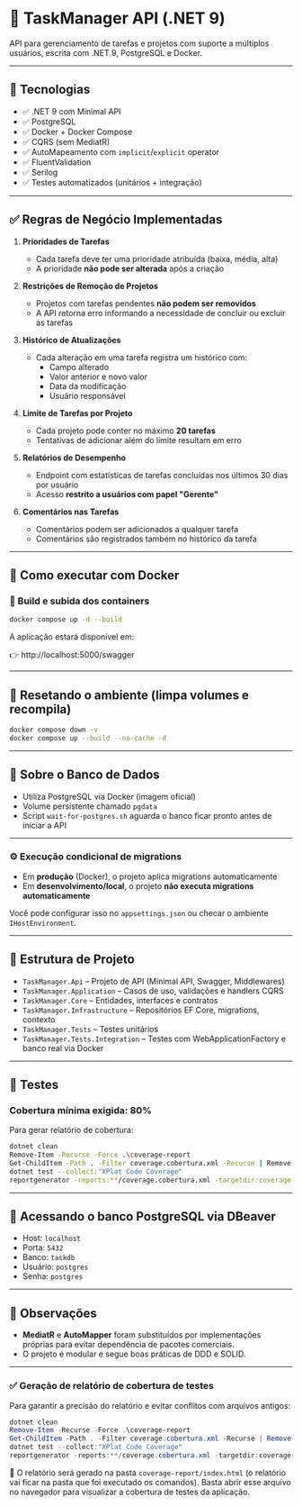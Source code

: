 # 📝 TaskManager API (.NET 9)

API para gerenciamento de tarefas e projetos com suporte a múltiplos usuários, escrita com .NET 9, PostgreSQL e Docker.

---

## 🚀 Tecnologias

- ✅ .NET 9 com Minimal API
- ✅ PostgreSQL
- ✅ Docker + Docker Compose
- ✅ CQRS (sem MediatR)
- ✅ AutoMapeamento com `implicit`/`explicit` operator
- ✅ FluentValidation
- ✅ Serilog
- ✅ Testes automatizados (unitários + integração)

---

## ✅ Regras de Negócio Implementadas

1. **Prioridades de Tarefas**
   - Cada tarefa deve ter uma prioridade atribuída (baixa, média, alta)
   - A prioridade **não pode ser alterada** após a criação

2. **Restrições de Remoção de Projetos**
   - Projetos com tarefas pendentes **não podem ser removidos**
   - A API retorna erro informando a necessidade de concluir ou excluir as tarefas

3. **Histórico de Atualizações**
   - Cada alteração em uma tarefa registra um histórico com:
     - Campo alterado
     - Valor anterior e novo valor
     - Data da modificação
     - Usuário responsável

4. **Limite de Tarefas por Projeto**
   - Cada projeto pode conter no máximo **20 tarefas**
   - Tentativas de adicionar além do limite resultam em erro

5. **Relatórios de Desempenho**
   - Endpoint com estatísticas de tarefas concluídas nos últimos 30 dias por usuário
   - Acesso **restrito a usuários com papel "Gerente"**

6. **Comentários nas Tarefas**
   - Comentários podem ser adicionados a qualquer tarefa
   - Comentários são registrados também no histórico da tarefa

---

## 🐳 Como executar com Docker

### 🔧 Build e subida dos containers

```bash
docker compose up -d --build
```

A aplicação estará disponível em:

👉 http://localhost:5000/swagger

---

## 🧪 Resetando o ambiente (limpa volumes e recompila)

```bash
docker compose down -v
docker compose up --build --no-cache -d
```

---

## 🧠 Sobre o Banco de Dados

- Utiliza PostgreSQL via Docker (imagem oficial)
- Volume persistente chamado `pgdata`
- Script `wait-for-postgres.sh` aguarda o banco ficar pronto antes de iniciar a API

---

### ⚙️ Execução condicional de migrations

- Em **produção** (Docker), o projeto aplica migrations automaticamente
- Em **desenvolvimento/local**, o projeto **não executa migrations automaticamente**

Você pode configurar isso no `appsettings.json` ou checar o ambiente `IHostEnvironment`.

---

## 📂 Estrutura de Projeto

- `TaskManager.Api` – Projeto de API (Minimal API, Swagger, Middlewares)
- `TaskManager.Application` – Casos de uso, validações e handlers CQRS
- `TaskManager.Core` – Entidades, interfaces e contratos
- `TaskManager.Infrastructure` – Repositórios EF Core, migrations, contexto
- `TaskManager.Tests` – Testes unitários
- `TaskManager.Tests.Integration` – Testes com WebApplicationFactory e banco real via Docker

---

## 🧪 Testes

### Cobertura mínima exigida: 80%

Para gerar relatório de cobertura:
```bash
dotnet clean
Remove-Item -Recurse -Force .\coverage-report
Get-ChildItem -Path . -Filter coverage.cobertura.xml -Recurse | Remove-Item -Force
dotnet test --collect:"XPlat Code Coverage"
reportgenerator -reports:**/coverage.cobertura.xml -targetdir:coverage-report -reporttypes:Html
```

---

## 🐘 Acessando o banco PostgreSQL via DBeaver

- Host: `localhost`
- Porta: `5432`
- Banco: `taskdb`
- Usuário: `postgres`
- Senha: `postgres`

---

## 📌 Observações

- **MediatR** e **AutoMapper** foram substituídos por implementações próprias para evitar dependência de pacotes comerciais.
- O projeto é modular e segue boas práticas de DDD e SOLID.

---

### ✅ Geração de relatório de cobertura de testes

Para garantir a precisão do relatório e evitar conflitos com arquivos antigos:

```powershell
dotnet clean
Remove-Item -Recurse -Force .\coverage-report
Get-ChildItem -Path . -Filter coverage.cobertura.xml -Recurse | Remove-Item -Force
dotnet test --collect:"XPlat Code Coverage"
reportgenerator -reports:**/coverage.cobertura.xml -targetdir:coverage-report -reporttypes:Html
```

📁 O relatório será gerado na pasta `coverage-report/index.html` (o relatório vai ficar na pasta que foi executado os comandos). Basta abrir esse arquivo no navegador para visualizar a cobertura de testes da aplicação.
